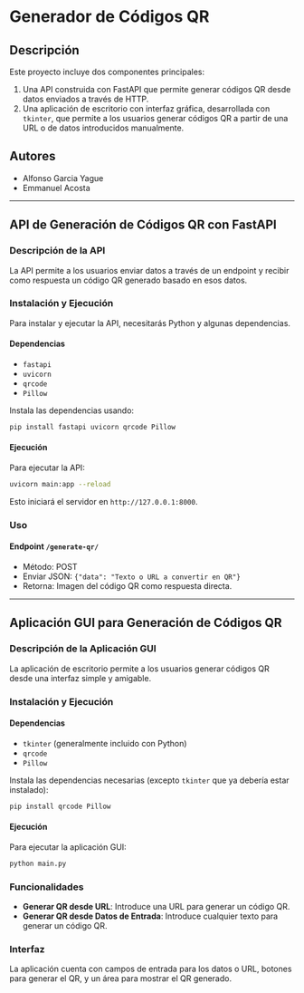 # Generador de Códigos QR

## Descripción
Este proyecto incluye dos componentes principales:
1. Una API construida con FastAPI que permite generar códigos QR desde datos enviados a través de HTTP.
2. Una aplicación de escritorio con interfaz gráfica, desarrollada con `tkinter`, que permite a los usuarios generar códigos QR a partir de una URL o de datos introducidos manualmente.

## Autores
- Alfonso Garcia Yague
- Emmanuel Acosta

---

## API de Generación de Códigos QR con FastAPI

### Descripción de la API
La API permite a los usuarios enviar datos a través de un endpoint y recibir como respuesta un código QR generado basado en esos datos.

### Instalación y Ejecución
Para instalar y ejecutar la API, necesitarás Python y algunas dependencias.

#### Dependencias
- `fastapi`
- `uvicorn`
- `qrcode`
- `Pillow`

Instala las dependencias usando:
```bash
pip install fastapi uvicorn qrcode Pillow
```

#### Ejecución
Para ejecutar la API:
```bash
uvicorn main:app --reload
```
Esto iniciará el servidor en `http://127.0.0.1:8000`.

### Uso
#### Endpoint `/generate-qr/`
- Método: POST
- Enviar JSON: `{"data": "Texto o URL a convertir en QR"}`
- Retorna: Imagen del código QR como respuesta directa.

---

## Aplicación GUI para Generación de Códigos QR

### Descripción de la Aplicación GUI
La aplicación de escritorio permite a los usuarios generar códigos QR desde una interfaz simple y amigable.

### Instalación y Ejecución
#### Dependencias
- `tkinter` (generalmente incluido con Python)
- `qrcode`
- `Pillow`

Instala las dependencias necesarias (excepto `tkinter` que ya debería estar instalado):
```bash
pip install qrcode Pillow
```

#### Ejecución
Para ejecutar la aplicación GUI:
```bash
python main.py
```

### Funcionalidades
- **Generar QR desde URL**: Introduce una URL para generar un código QR.
- **Generar QR desde Datos de Entrada**: Introduce cualquier texto para generar un código QR.

### Interfaz
La aplicación cuenta con campos de entrada para los datos o URL, botones para generar el QR, y un área para mostrar el QR generado.
